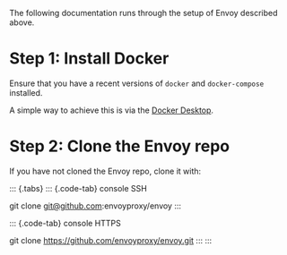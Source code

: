 The following documentation runs through the setup of Envoy described
above.

Step 1: Install Docker
======================

Ensure that you have a recent versions of `docker` and `docker-compose`
installed.

A simple way to achieve this is via the [Docker
Desktop](https://www.docker.com/products/docker-desktop).

Step 2: Clone the Envoy repo
============================

If you have not cloned the Envoy repo, clone it with:

::: {.tabs}
::: {.code-tab}
console SSH

git clone <git@github.com>:envoyproxy/envoy
:::

::: {.code-tab}
console HTTPS

git clone <https://github.com/envoyproxy/envoy.git>
:::
:::
